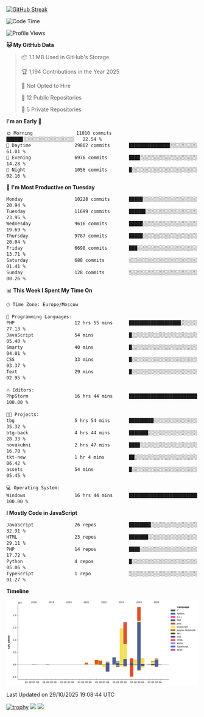 [![GitHub Streak](https://github-readme-streak-stats.herokuapp.com/?user=yogik10)](https://git.io/streak-stats)
<!--START_SECTION:waka-->
![Code Time](http://img.shields.io/badge/Code%20Time-1%2C763%20hrs%2044%20mins-blue)

![Profile Views](http://img.shields.io/badge/Profile%20Views-0-blue)

**🐱 My GitHub Data** 

> 📦 1.1 MB Used in GitHub's Storage 
 > 
> 🏆 1,194 Contributions in the Year 2025
 > 
> 🚫 Not Opted to Hire
 > 
> 📜 12 Public Repositories 
 > 
> 🔑 5 Private Repositories 
 > 
**I'm an Early 🐤** 

```text
🌞 Morning                11010 commits       ██████░░░░░░░░░░░░░░░░░░░   22.54 % 
🌆 Daytime                29802 commits       ███████████████░░░░░░░░░░   61.01 % 
🌃 Evening                6976 commits        ████░░░░░░░░░░░░░░░░░░░░░   14.28 % 
🌙 Night                  1056 commits        █░░░░░░░░░░░░░░░░░░░░░░░░   02.16 % 
```
📅 **I'm Most Productive on Tuesday** 

```text
Monday                   10228 commits       █████░░░░░░░░░░░░░░░░░░░░   20.94 % 
Tuesday                  11699 commits       ██████░░░░░░░░░░░░░░░░░░░   23.95 % 
Wednesday                9616 commits        █████░░░░░░░░░░░░░░░░░░░░   19.69 % 
Thursday                 9787 commits        █████░░░░░░░░░░░░░░░░░░░░   20.04 % 
Friday                   6698 commits        ███░░░░░░░░░░░░░░░░░░░░░░   13.71 % 
Saturday                 688 commits         ░░░░░░░░░░░░░░░░░░░░░░░░░   01.41 % 
Sunday                   128 commits         ░░░░░░░░░░░░░░░░░░░░░░░░░   00.26 % 
```


📊 **This Week I Spent My Time On** 

```text
🕑︎ Time Zone: Europe/Moscow

💬 Programming Languages: 
PHP                      12 hrs 55 mins      ███████████████████░░░░░░   77.13 % 
JavaScript               54 mins             █░░░░░░░░░░░░░░░░░░░░░░░░   05.40 % 
Smarty                   40 mins             █░░░░░░░░░░░░░░░░░░░░░░░░   04.01 % 
CSS                      33 mins             █░░░░░░░░░░░░░░░░░░░░░░░░   03.37 % 
Text                     29 mins             █░░░░░░░░░░░░░░░░░░░░░░░░   02.95 % 

🔥 Editors: 
PhpStorm                 16 hrs 44 mins      █████████████████████████   100.00 % 

🐱‍💻 Projects: 
tbg                      5 hrs 54 mins       █████████░░░░░░░░░░░░░░░░   35.32 % 
btg-back                 4 hrs 44 mins       ███████░░░░░░░░░░░░░░░░░░   28.33 % 
novakuhni                2 hrs 47 mins       ████░░░░░░░░░░░░░░░░░░░░░   16.70 % 
tkt-new                  1 hr 4 mins         ██░░░░░░░░░░░░░░░░░░░░░░░   06.42 % 
assets                   54 mins             █░░░░░░░░░░░░░░░░░░░░░░░░   05.45 % 

💻 Operating System: 
Windows                  16 hrs 44 mins      █████████████████████████   100.00 % 
```

**I Mostly Code in JavaScript** 

```text
JavaScript               26 repos            ████████░░░░░░░░░░░░░░░░░   32.91 % 
HTML                     23 repos            ███████░░░░░░░░░░░░░░░░░░   29.11 % 
PHP                      14 repos            ████░░░░░░░░░░░░░░░░░░░░░   17.72 % 
Python                   4 repos             █░░░░░░░░░░░░░░░░░░░░░░░░   05.06 % 
TypeScript               1 repo              ░░░░░░░░░░░░░░░░░░░░░░░░░   01.27 % 
```



**Timeline**

![Lines of Code chart](https://raw.githubusercontent.com/Yogik10/Yogik10/main/assets/bar_graph.png)


 Last Updated on 29/10/2025 19:08:44 UTC
<!--END_SECTION:waka-->
[![trophy](https://github-profile-trophy.vercel.app/?username=yogik10)](https://github.com/ryo-ma/github-profile-trophy)
![](https://github-profile-summary-cards.vercel.app/api/cards/profile-details?username=yogik10&theme=solarized_dark)
![](https://github-profile-summary-cards.vercel.app/api/cards/most-commit-language?username=yogik10&theme=solarized_dark)



